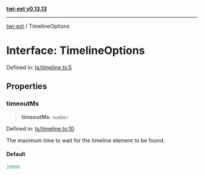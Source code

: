 [**twi-ext v0.13.13**](../README.md)

***

[twi-ext](../README.md) / TimelineOptions

# Interface: TimelineOptions

Defined in: [ts/timeline.ts:5](https://github.com/Robot-Inventor/twi-ext/blob/db8d2997cb698cd5fee2ae46f3b7bc7c50c3658f/src/ts/timeline.ts#L5)

## Properties

### timeoutMs

> **timeoutMs**: `number`

Defined in: [ts/timeline.ts:10](https://github.com/Robot-Inventor/twi-ext/blob/db8d2997cb698cd5fee2ae46f3b7bc7c50c3658f/src/ts/timeline.ts#L10)

The maximum time to wait for the timeline element to be found.

#### Default

```ts
10000
```
